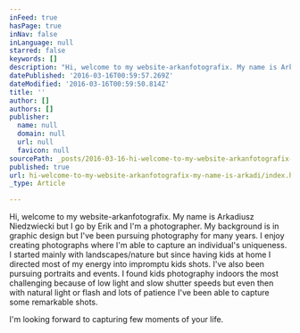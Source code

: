 ```yaml
---
inFeed: true
hasPage: true
inNav: false
inLanguage: null
starred: false
keywords: []
description: "Hi, welcome to my website-arkanfotografix. My name is Arkadiusz Niedzwiecki but I go by\_Erik and I'm a photographer.\_My background is in graphic design but I've been pursuing photography for many years. I enjoy creating photographs where I'm able to capture an individual's uniqueness. I started mainly with landscapes/nature but since having kids at home I directed most of my energy into impromptu kids shots. I've also been pursuing portraits and events. I found kids photography indoors the most challenging because of low light and slow shutter speeds but even then with natural light or flash and lots of patience I've been able to capture some remarkable shots.\_"
datePublished: '2016-03-16T00:59:57.269Z'
dateModified: '2016-03-16T00:59:50.814Z'
title: ''
author: []
authors: []
publisher:
  name: null
  domain: null
  url: null
  favicon: null
sourcePath: _posts/2016-03-16-hi-welcome-to-my-website-arkanfotografix-my-name-is-arkadi.md
published: true
url: hi-welcome-to-my-website-arkanfotografix-my-name-is-arkadi/index.html
_type: Article

---
```

Hi, welcome to my website-arkanfotografix. My name is Arkadiusz Niedzwiecki but I go by Erik and I'm a photographer. My background is in graphic design but I've been pursuing photography for many years. I enjoy creating photographs where I'm able to capture an individual's uniqueness. I started mainly with landscapes/nature but since having kids at home I directed most of my energy into impromptu kids shots. I've also been pursuing portraits and events. I found kids photography indoors the most challenging because of low light and slow shutter speeds but even then with natural light or flash and lots of patience I've been able to capture some remarkable shots. 

I'm looking forward to capturing few moments of your life.